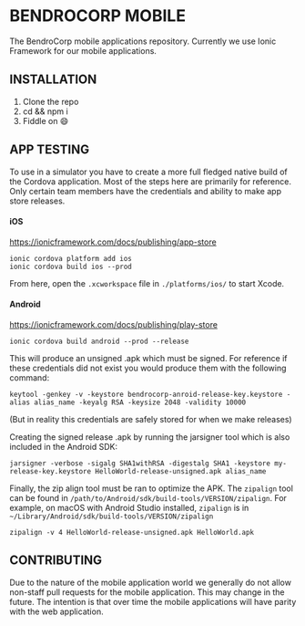 # BENDROCORP MOBILE
The BendroCorp mobile applications repository. Currently we use Ionic Framework for our mobile applications.

## INSTALLATION
1. Clone the repo
2. cd && npm i
3. Fiddle on :smile:

## APP TESTING
To use in a simulator you have to create a more full fledged native build of the Cordova application. Most of the steps here are primarily for reference. Only certain team members have the credentials and ability to make app store releases.

#### iOS
https://ionicframework.com/docs/publishing/app-store

```
ionic cordova platform add ios
ionic cordova build ios --prod
```

From here, open the `.xcworkspace` file in `./platforms/ios/` to start Xcode.

#### Android
https://ionicframework.com/docs/publishing/play-store
```
ionic cordova build android --prod --release
```
This will produce an unsigned .apk which must be signed. For reference if these credentials did not exist you would produce them with the following command:
```
keytool -genkey -v -keystore bendrocorp-anroid-release-key.keystore -alias alias_name -keyalg RSA -keysize 2048 -validity 10000
```
(But in reality this credentials are safely stored for when we make releases)

Creating the signed release .apk by running the jarsigner tool which is also included in the Android SDK:
```
jarsigner -verbose -sigalg SHA1withRSA -digestalg SHA1 -keystore my-release-key.keystore HelloWorld-release-unsigned.apk alias_name
```
Finally, the zip align tool must be ran to optimize the APK. The `zipalign` tool can be found in `/path/to/Android/sdk/build-tools/VERSION/zipalign`. For example, on macOS with Android Studio installed, `zipalign` is in `~/Library/Android/sdk/build-tools/VERSION/zipalign`
```
zipalign -v 4 HelloWorld-release-unsigned.apk HelloWorld.apk
```
## CONTRIBUTING
Due to the nature of the mobile application world we generally do not allow non-staff pull requests for the mobile application. This may change in the future. The intention is that over time the mobile applications will have parity with the web application.